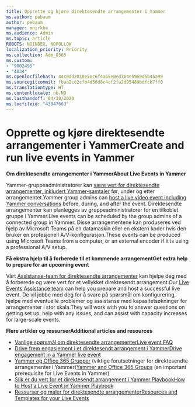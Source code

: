 ```yaml
---
title: Opprette og kjøre direktesendte arrangementer i Yammer
ms.author: pebaum
author: pebaum
manager: mnirkhe
ms.audience: Admin
ms.topic: article
ROBOTS: NOINDEX, NOFOLLOW
localization_priority: Priority
ms.collection: Adm_O365
ms.custom:
- "9002495"
- "4834"
ms.openlocfilehash: 44c0dd2010e5ec6f4a55e0ed764e5959d5b45a99
ms.sourcegitcommit: fbaa2ce2cfb4d56d8c4cf2fa2d95489bdfcb7ff0
ms.translationtype: HT
ms.contentlocale: nb-NO
ms.lasthandoff: 04/30/2020
ms.locfileid: "43947663"
---
```

# <a name="create-and-run-live-events-in-yammer"></a><span data-ttu-id="7a660-102">Opprette og kjøre direktesendte arrangementer i Yammer</span><span class="sxs-lookup"><span data-stu-id="7a660-102">Create and run live events in Yammer</span></span>

<span data-ttu-id="7a660-103">**Om direktesendte arrangementer i Yammer**</span><span class="sxs-lookup"><span data-stu-id="7a660-103">**About Live Events in Yammer**</span></span>

<span data-ttu-id="7a660-104">Yammer-gruppeadministratorer kan [være vert for direktesendte arrangementer, inkludert Yammer-samtaler](https://docs.microsoft.com/yammer/manage-yammer-groups/yammer-live-events) før, under og etter arrangementet.</span><span class="sxs-lookup"><span data-stu-id="7a660-104">Yammer group admins can [host a live video event including Yammer conversations](https://docs.microsoft.com/yammer/manage-yammer-groups/yammer-live-events) before, during, and after the event.</span></span> <span data-ttu-id="7a660-105">Direktesendte arrangementer kan planlegges av gruppeadministratorer for en tilkoblet gruppe i Yammer.</span><span class="sxs-lookup"><span data-stu-id="7a660-105">Live events can be scheduled by the group admins of a connected group in Yammer.</span></span> <span data-ttu-id="7a660-106">Disse arrangementene kan produseres ved hjelp av Microsoft Teams på en datamaskin eller en ekstern koder hvis den bruker en profesjonell A/V-konfigurasjon.</span><span class="sxs-lookup"><span data-stu-id="7a660-106">These events can be produced using Microsoft Teams from a computer, or an external encoder if it is using a professional A/V setup.</span></span>

<span data-ttu-id="7a660-107">**Få ekstra hjelp til å forberede til et kommende arrangement**</span><span class="sxs-lookup"><span data-stu-id="7a660-107">**Get extra help to prepare for an upcoming event**</span></span>

<span data-ttu-id="7a660-108">Vårt [Assistanse-team for direktesendte arrangementer](https://aka.ms/AA87gbh) kan hjelpe deg med å forberede og være vert for et vellykket direktesendt arrangement.</span><span class="sxs-lookup"><span data-stu-id="7a660-108">Our [Live Events Assistance team](https://aka.ms/AA87gbh) can help you prepare and host a successful live event.</span></span> <span data-ttu-id="7a660-109">De vil jobbe med deg for å svare på spørsmål om konfigurering, hjelpe med eventuelle problemer og assistanse med kapasitetsøkninger for arrangementer i stor skala.</span><span class="sxs-lookup"><span data-stu-id="7a660-109">They will work with you to answer questions on getting set up, help with any issues, and can assist with capacity increases for large-scale events.</span></span>

<span data-ttu-id="7a660-110">**Flere artikler og ressurser**</span><span class="sxs-lookup"><span data-stu-id="7a660-110">**Additional articles and resources**</span></span>

- [<span data-ttu-id="7a660-111">Vanlige spørsmål om direktesendte arrangementer</span><span class="sxs-lookup"><span data-stu-id="7a660-111">Live event FAQ</span></span>](https://support.office.com/article/43bbd59d-a734-4c8f-923d-6a239d137d34)
- [<span data-ttu-id="7a660-112">Drive frem engasjement i et direktesendt arrangement i Yammer</span><span class="sxs-lookup"><span data-stu-id="7a660-112">Drive engagement in a Yammer live event</span></span>](https://support.office.com/article/drive-engagement-in-a-yammer-live-event-c0244ad8-6dcb-419c-add9-2e4a00543412?ui=en-US&rs=en-US&ad=US)
- <span data-ttu-id="7a660-113">[Yammer og Office 365 Grupper](https://docs.microsoft.com/yammer/manage-yammer-groups/yammer-and-office-365-groups) (viktige forutsetninger for direktesendte arrangementer i Yammer)</span><span class="sxs-lookup"><span data-stu-id="7a660-113">[Yammer and Office 365 Groups](https://docs.microsoft.com/yammer/manage-yammer-groups/yammer-and-office-365-groups) (an important prerequisite for Live Events in Yammer)</span></span>
- [<span data-ttu-id="7a660-114">Slik er du vert for et direktesendt arrangement i Yammer Playbook</span><span class="sxs-lookup"><span data-stu-id="7a660-114">How to Host a Live Event in Yammer Playbook</span></span>](https://aka.ms/LiveEventsinYammerplaybook)
- [<span data-ttu-id="7a660-115">Ressurser og maler for direktesendte arrangementer</span><span class="sxs-lookup"><span data-stu-id="7a660-115">Resources and Templates for your Live Events</span></span>](https://aka.ms/LiveEventYammerTemplates)
